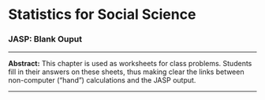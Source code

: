 # **Statistics for Social Science**

### JASP: Blank Ouput

---

**Abstract:** This chapter is used as worksheets for class problems. Students fill in their answers on these sheets, thus making clear the links between non-computer (“hand”) calculations and the JASP output.

---
